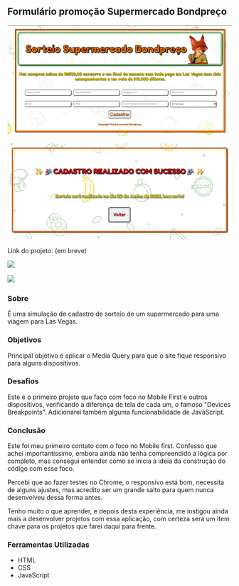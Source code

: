 ## Formulário promoção Supermercado Bondpreço

![](./assets/img/imagem-bondpreco.png)

![](./assets/img/imagem-bondpreco2.png)

Link do projeto: (em breve)

<img src="http://img.shields.io/static/v1?label=STATUS&message=CONCLUIDO&color=GREEN&style=for-the-badge"/>
</p>

![](./assets/img/bondpreco.gif)

### Sobre
É uma simulação de cadastro de sorteio de um supermercado para uma viagem para Las Vegas.
### Objetivos
Principal objetivo é aplicar o Media Query para que o site fique responsivo para alguns dispositivos.
### Desafios
Este é o primeiro projeto que faço com foco no Mobile First e outros dispositivos, verificando a diferença de tela de cada um, o famoso "Devices Breakpoints". Adicionarei também alguma funcionabilidade de JavaScript.

### Conclusão
Este foi meu primeiro contato com o foco no Mobile first. Confesso que achei importantíssimo, embora ainda não tenha compreendido a lógica por completo, mas consegui entender como se inicia a ideia da construção do código com esse foco. 

Percebi que ao fazer testes no Chrome, o responsivo está bom, necessita de alguns ajustes, mas acredito ser um grande salto para quem nunca desenvolveu dessa forma antes. 

Tenho muito o que aprender, e depois desta experiência, me instigou ainda mais a desenvolver projetos com essa aplicação, com certeza será um item chave para os projetos que farei daqui para frente.
### Ferramentas Utilizadas
- HTML
- CSS
- JavaScript

